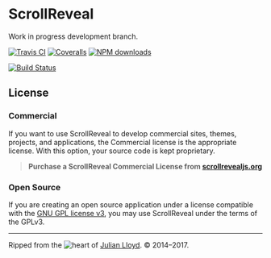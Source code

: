 # ScrollReveal

Work in progress development branch.

[![Travis CI][travis-badge]][travis-url]
[![Coveralls][coveralls-badge]][coveralls-url]
[![NPM downloads][downloads-badge]][downloads-url]

[![Build Status](https://saucelabs.com/browser-matrix/jlmakes.svg)](https://saucelabs.com/beta/builds/1180a4d52c2441a4b409ec688d8f596e)

## License

### Commercial
If you want to use ScrollReveal to develop commercial sites, themes, projects, and applications, the Commercial license is the appropriate license. With this option, your source code is kept proprietary.

>**Purchase a ScrollReveal Commercial License from [scrollrevealjs.org](scrollrevealjs.org/license)**

### Open Source
If you are creating an open source application under a license compatible with the [GNU&nbsp;GPL&nbsp;license&nbsp;v3](https://opensource.org/licenses/GPL-3.0), you may use ScrollReveal under the terms of the GPLv3.

***

Ripped from the ![heart](http://i.imgur.com/oXJmdtz.gif) of [Julian Lloyd](https://twitter.com/jlmakes). © 2014–2017.

[travis-badge]: https://travis-ci.org/jlmakes/scrollreveal.svg?branch=development
[travis-url]: https://travis-ci.org/jlmakes/scrollreveal
[coveralls-badge]: https://coveralls.io/repos/github/jlmakes/scrollreveal/badge.svg?branch=development&foo=23
[coveralls-url]: https://coveralls.io/github/jlmakes/scrollreveal?branch=development
[downloads-badge]: https://img.shields.io/npm/dm/scrollreveal.svg?style=flat
[downloads-url]: https://npmjs.org/package/scrollreveal
[license-image]: https://img.shields.io/badge/license-MIT-1283c3.svg
[license-url]: https://github.com/jlmakes/scrollreveal.js/blob/master/LICENSE.md
